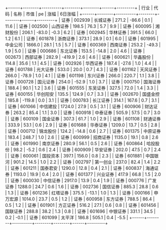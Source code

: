 +------+--------+----------+--------+--------+------+---------+
| 行业 |  代码  |   名称   |  市值  |   pe   | 涨幅 | 6日涨幅 |
+------+--------+----------+--------+--------+------+---------+
| 证券 | 002939 | 长城证券 | 271.2  | -86.6  | 0.1  |  11.6   |
| 证券 | 002500 | 山西证券 | 198.5  |  76.3  | 5.7  |   9.9   |
| 证券 | 600095 | 湘财股份 | 206.1  | -83.0  | -0.3 |   6.2   |
| 证券 | 002945 | 华林证券 | 391.5  |  66.0  | 1.2  |   6.1   |
| 证券 | 601878 | 浙商证券 | 373.1  |  28.9  | 0.1  |   6.0   |
| 证券 | 601995 | 中金公司 | 1866.0 |  28.1  | 1.5  |   5.7   |
| 证券 | 600369 | 西南证券 | 253.2  | -49.3  | 1.9  |   5.0   |
| 证券 | 000686 | 东北证券 | 153.5  | -14.8  | 2.0  |   4.6   |
| 证券 | 002673 | 西部证券 | 282.9  | -419.9 | 2.6  |   4.6   |
| 证券 | 600621 | 华鑫股份 | 114.8  |  35.6  | 1.1  |   4.5   |
| 证券 | 002926 | 华西证券 | 187.4  | -27.6  | 1.0  |   4.4   |
| 证券 | 601788 | 光大证券 | 533.0  |  20.0  | 0.7  |   4.3   |
| 证券 | 601162 | 天风证券 | 266.0  | -78.9  | 1.0  |   4.1   |
| 证券 | 601198 | 东兴证券 | 266.0  | 220.7  | 1.1  |   3.8   |
| 证券 | 000728 | 国元证券 | 254.0  | -52.9  | 1.0  |   3.7   |
| 证券 | 000750 | 国海证券 | 188.4  |  90.1  | 1.2  |   3.6   |
| 证券 | 601555 | 东吴证券 | 327.5  |  72.0  | 1.4  |   3.3   |
| 证券 | 600155 | 华创阳安 | 135.5  | 124.9  | 0.7  |   3.3   |
| 证券 | 002670 | 国盛金控 | 185.8  | -119.8 | 0.0  |   3.1   |
| 证券 | 000783 | 长江证券 | 314.1  | 167.6  | 0.7  |   3.1   |
| 证券 | 601066 | 中信建投 | 1724.0 |  27.9  | 0.5  |   3.1   |
| 证券 | 600906 | 财达证券 | 263.2  |  85.4  | 1.1  |   3.0   |
| 证券 | 600918 | 中泰证券 | 505.9  |  57.5  | 0.7  |   3.0   |
| 证券 | 600109 | 国金证券 | 307.3  |  61.7  | 1.0  |   2.9   |
| 证券 | 601108 | 财通证券 | 333.9  |  53.1  | 0.6  |   2.9   |
| 证券 | 601688 | 华泰证券 | 1209.0 |  13.7  | 0.5  |   2.8   |
| 证券 | 000712 | 锦龙股份 | 124.2  | -14.8  | 0.6  |   2.7   |
| 证券 | 601375 | 中原证券 | 183.4  | 248.7  | 1.0  |   2.6   |
| 证券 | 600999 | 招商证券 | 1135.0 |  19.1  | 0.8  |   2.6   |
| 证券 | 601990 | 南京证券 | 280.9  |  56.1  | 0.5  |   2.6   |
| 证券 | 600864 | 哈投股份 |  98.2  |  -5.2  | 0.6  |   2.4   |
| 证券 | 600909 | 华安证券 | 202.0  |  47.5  | 0.7  |   2.4   |
| 证券 | 600061 | 国投资本 | 397.1  | 156.0  | 0.8  |   2.3   |
| 证券 | 601881 | 中国银河 | 901.2  |  14.5  | 1.0  |   2.2   |
| 证券 | 002797 | 第一创业 | 237.0  |  82.4  | 1.4  |   2.2   |
| 证券 | 601211 | 国泰君安 | 1290.0 |  12.8  | 0.4  |   2.1   |
| 证券 | 600837 | 海通证券 | 1193.0 |  19.9  | 0.4  |   2.0   |
| 证券 | 601377 | 兴业证券 | 417.9  |  66.8  | 1.5  |   2.0   |
| 证券 | 600030 | 中信证券 | 2917.0 |  13.9  | 0.4  |   1.9   |
| 证券 | 000776 | 广发证券 | 1288.0 |  24.7  | 0.6  |   1.6   |
| 证券 | 002736 | 国信证券 | 885.3  |  28.8  | 0.6  |   1.3   |
| 证券 | 601236 | 红塔证券 | 375.5  | -13.1  | 1.0  |   1.3   |
| 证券 | 000166 | 申万宏源 | 1014.0 |  23.7  | 0.5  |   1.2   |
| 证券 | 600958 | 东方证券 | 788.5  |  86.4  | 0.5  |   1.2   |
| 证券 | 601901 | 方正证券 | 516.2  |  27.1  | 0.6  |   0.8   |
| 证券 | 601456 | 国联证券 | 288.8  |  38.2  | 1.3  |   0.8   |
| 证券 | 601696 | 中银证券 | 331.1  |  34.5  | 0.2  |  -0.1   |
| 证券 | 601099 |  太平洋  | 186.8  | 505.1  | 0.4  |  -5.5   |
+------+--------+----------+--------+--------+------+---------+
